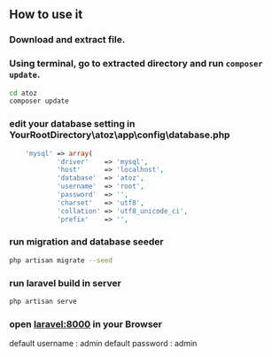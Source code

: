## How to use it

### Download and extract file. 
### Using terminal, go to extracted directory and run `composer update`.
```bash
cd atoz
composer update
```
### edit your database setting in YourRootDirectory\atoz\app\config\database.php
```php
    'mysql' => array(
			'driver'    => 'mysql',
			'host'      => 'localhost',
			'database'  => 'atoz',
			'username'  => 'root',
			'password'  => '',
			'charset'   => 'utf8',
			'collation' => 'utf8_unicode_ci',
			'prefix'    => '',
```
### run migration and database seeder
```bash
php artisan migrate --seed
```
### run laravel build in server
```bash
php artisan serve
```
### open [laravel:8000](laravel:8000) in your Browser
default username : admin
default password : admin
